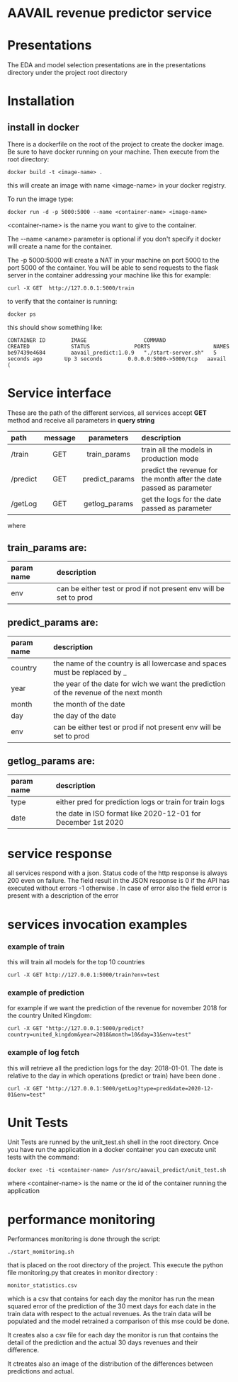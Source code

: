 
# AAVAIL revenue predictor service

# Presentations
The EDA and model selection presentations are in the presentations directory under the project root directory
# Installation 
## install in docker

There is a dockerfile on the root of the project to create the docker image.
Be sure to have docker running on your machine.
Then execute from the root directory:
```
docker build -t <image-name> .
```
this will create an image with name \<image-name> in your docker registry.

To run the image type:
```
docker run -d -p 5000:5000 --name <container-name> <image-name>
```
\<container-name> is the name you want to give to the container.

The --name \<aname> parameter is optional if you don't specify it docker will create a name for the container.

The -p 5000:5000 will create a NAT in your machine on port 5000 to the port 5000 of the container. You will be able to send requests to the flask server in the container addressing your machine like this for example:

```
curl -X GET  http://127.0.0.1:5000/train
```

to verify that the container is running:
```
docker ps
```
this should show something like:
```
CONTAINER ID        IMAGE                  COMMAND               CREATED             STATUS              PORTS                    NAMES
be97439e4684        aavail_predict:1.0.9   "./start-server.sh"   5 seconds ago       Up 3 seconds        0.0.0.0:5000->5000/tcp   aavail
(
```

# Service interface

These are the path of the different services, all services accept **GET** method and receive all parameters in **query string**



|  path   |  message  | parameters| description |
|:-------|:---------:|:---------:|:-----------|
|  /train | GET       | train_params      | train all the models in production mode | 
| /predict | GET | predict_params | predict the revenue for the month after the date passed as parameter|
| /getLog | GET | getlog_params | get the logs for the date passed as parameter


where

## train_params are:
| param name| description |
|:----------|:------------|
| env   | can be either test or prod if not present env will be set to prod|

## predict_params are:
| param name| description |
|:----------|:------------|
| country   | the name of the country is all lowercase and spaces must be replaced by _ |
| year      | the year of the date for wich we want the prediction of the revenue of the next month    |
| month | the month of the date |
| day | the day of the date |
| env   | can be either test or prod if not present env will be set to prod|



## getlog_params are:
| param name| description |
|:----------|:------------|
| type   | either pred for prediction logs or train for train logs |
| date      | the date in ISO format like 2020-12-01 for December 1st 2020   |


# service response
all services respond with a json. Status code of the http response is always 200 even on failure.
The field result in the JSON response is 0 if the API has executed without errors -1 otherwise .
In case of error also the field error is present with a description of the error



# services invocation examples
### example of train
this will train all models for the top 10 countries

```
curl -X GET http://127.0.0.1:5000/train?env=test
```

### example of prediction

for example if we want the prediction of the revenue for november 2018 for the country United Kingdom:
```
curl -X GET "http://127.0.0.1:5000/predict?country=united_kingdom&year=2018&month=10&day=31&env=test"
```

### example of log fetch

this will retrieve all the prediction logs for the day: 2018-01-01. The date is relative to the day in which operations (predict or train) have been done .

```
curl -X GET "http://127.0.0.1:5000/getLog?type=pred&date=2020-12-01&env=test"
```

# Unit Tests

Unit Tests are runned by the  unit_test.sh shell in the root directory.
Once you have run the application in a docker container you can execute unit tests with the command:
```
docker exec -ti <container-name> /usr/src/aavail_predict/unit_test.sh
```

where \<container-name> is the name or the id of the container running the application

# performance monitoring

Performances monitoring is done through the script:
```
./start_momitoring.sh
```
that is placed on the root directory of the project.
This execute the python file monitoring.py that creates in monitor directory :
```
monitor_statistics.csv
```
which is a csv that contains for each day the monitor has run the mean squared error of the prediction of the 30 mext days for each date in the train data with respect to the actual revenues. As the train data will be populated and the model retrained a comparison of this mse could be done.

It creates also a csv file for each day the monitor is run that contains the detail of the prediction and the actual 30 days revenues and their difference.

It ctreates also an image of the distribution of the differences between predictions and actual.
